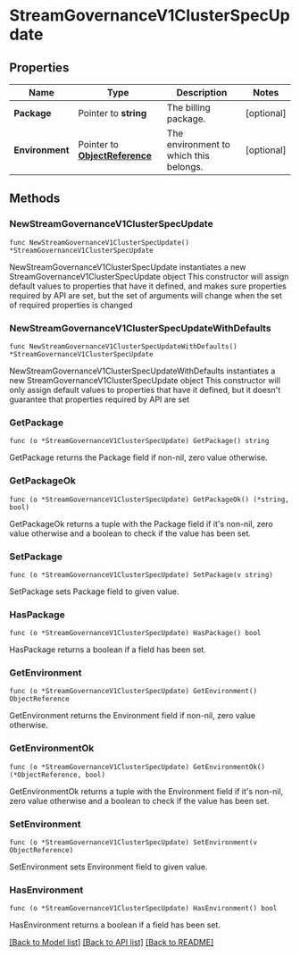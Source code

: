 # StreamGovernanceV1ClusterSpecUpdate

## Properties

Name | Type | Description | Notes
------------ | ------------- | ------------- | -------------
**Package** | Pointer to **string** | The billing package. | [optional] 
**Environment** | Pointer to [**ObjectReference**](ObjectReference.md) | The environment to which this belongs. | [optional] 

## Methods

### NewStreamGovernanceV1ClusterSpecUpdate

`func NewStreamGovernanceV1ClusterSpecUpdate() *StreamGovernanceV1ClusterSpecUpdate`

NewStreamGovernanceV1ClusterSpecUpdate instantiates a new StreamGovernanceV1ClusterSpecUpdate object
This constructor will assign default values to properties that have it defined,
and makes sure properties required by API are set, but the set of arguments
will change when the set of required properties is changed

### NewStreamGovernanceV1ClusterSpecUpdateWithDefaults

`func NewStreamGovernanceV1ClusterSpecUpdateWithDefaults() *StreamGovernanceV1ClusterSpecUpdate`

NewStreamGovernanceV1ClusterSpecUpdateWithDefaults instantiates a new StreamGovernanceV1ClusterSpecUpdate object
This constructor will only assign default values to properties that have it defined,
but it doesn't guarantee that properties required by API are set

### GetPackage

`func (o *StreamGovernanceV1ClusterSpecUpdate) GetPackage() string`

GetPackage returns the Package field if non-nil, zero value otherwise.

### GetPackageOk

`func (o *StreamGovernanceV1ClusterSpecUpdate) GetPackageOk() (*string, bool)`

GetPackageOk returns a tuple with the Package field if it's non-nil, zero value otherwise
and a boolean to check if the value has been set.

### SetPackage

`func (o *StreamGovernanceV1ClusterSpecUpdate) SetPackage(v string)`

SetPackage sets Package field to given value.

### HasPackage

`func (o *StreamGovernanceV1ClusterSpecUpdate) HasPackage() bool`

HasPackage returns a boolean if a field has been set.

### GetEnvironment

`func (o *StreamGovernanceV1ClusterSpecUpdate) GetEnvironment() ObjectReference`

GetEnvironment returns the Environment field if non-nil, zero value otherwise.

### GetEnvironmentOk

`func (o *StreamGovernanceV1ClusterSpecUpdate) GetEnvironmentOk() (*ObjectReference, bool)`

GetEnvironmentOk returns a tuple with the Environment field if it's non-nil, zero value otherwise
and a boolean to check if the value has been set.

### SetEnvironment

`func (o *StreamGovernanceV1ClusterSpecUpdate) SetEnvironment(v ObjectReference)`

SetEnvironment sets Environment field to given value.

### HasEnvironment

`func (o *StreamGovernanceV1ClusterSpecUpdate) HasEnvironment() bool`

HasEnvironment returns a boolean if a field has been set.


[[Back to Model list]](../README.md#documentation-for-models) [[Back to API list]](../README.md#documentation-for-api-endpoints) [[Back to README]](../README.md)


